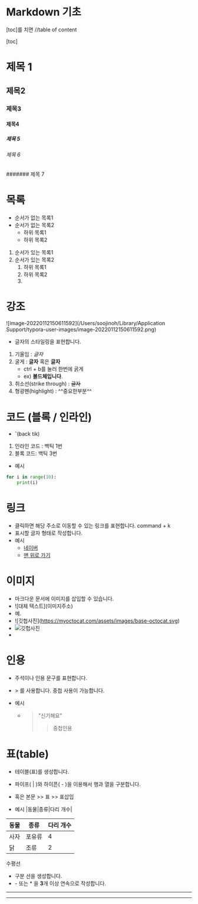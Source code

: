 # Markdown 기초

\[toc]를 치면 //table of content

[toc]





# 제목 1

## 제목2

### 제목3

#### 제목4

##### 제목 5

###### 제목 6

####### 제목 7



# 목록

* 순서가 없는 목록1
* 순서가 없는 목록2
  * 하위 목록1
  * 하위 목록2

1. 순서가 있는 목록1
2. 순서가 있는 목록2
   1. 하위 목록1
   2. 하위 목록2
   3. 



# 강조

![image-20220112150611592](/Users/soojinoh/Library/Application Support/typora-user-images/image-20220112150611592.png)

* 글자의 스타일링을 표현합니다.

1. 기울임 : *글자* 
2. 굴게 : __글자__ 혹은 **글자**
   * ctrl + b를 눌러 한번에 굵게
   * ex) **볼드체입니다**.
3. 취소선(strike through) : ~~글자~~
3. 형광펜(highlight) : ^^중요한부분^^





# 코드 (블록 / 인라인)

* **`**(back tik)

1. 인라인 코드 :  백틱 1번
2. 블록 코드:  백틱 3번

* 예시

```python
for i in range(10):
	print(i)
```



# 링크

* 클릭하면 해당 주소로 이동할 수 있는 링크를 표현합니다. command + k
* 표시할 글자 형태로 작성합니다.
* 예시
  * [네이버](www.naver.com)
  * [맨 위로 가기](#TOP)



# 이미지

* 마크다운 문서에 이미지를 삽입할 수 있습니다.
* \!\[대체 텍스트](이미지주소)
* 예.
* \!\[깃헙사진]\(https://myoctocat.com/assets/images/base-octocat.svg)
* ![깃헙사진](https://myoctocat.com/assets/images/base-octocat.svg)
* 



# 인용

* 주석이나 인용 문구를 표현합니다.

* \> 를 사용합니다. 중첩 사용이 가능합니다.

* 예시

  * > "신기해요"
    >
    > > 중첩인용

# 표(table)

* 테이블(표)를 생성합니다.
* 파이프( \| )와 하이픈( \- )을 이용해서 행과 열을 구분합니다.
* 혹은 본문 >> 표 >> 표삽입

* 예시 \|동물|종류|다리 개수|

| 동물 | 종류   | 다리 개수 |
| ---- | ------ | --------- |
| 사자 | 포유류 | 4         |
| 닭   | 조류   | 2         |



수평선

* 구분 선을 생성합니다.
* \- 또는  \* 을 **3**개 이상 연속으로 작성합니다.

---

***


